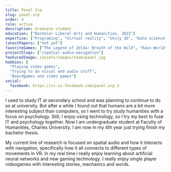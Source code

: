 ```yaml
---
title: Pavel Srp
slug: pavel-srp
order: 4
role: active
description: Graduate student
education: ["Bachelor Liberal Arts and Humanities, 2023"]
expertise: ["Programing", "Virtual reality", "Unity 3D", "Data science"]
latestPapers: ["not yet"]
favoriteGames: ["The Legend of Zelda: Breath of the Wild", "Rain World", "Outer Wilds", "Tunic"]
projectSlugs: ["/spatial-audio-navigation"]
featuredImage: /assets/images/team/pavel.jpg
hobbies: [
  "Playing video games", 
  "Trying to do visual and audio stuff",
  "Boardgames and video games"]
social:
  facebook: https://cs-cz.facebook.com/pavel.srp.3
---
```


I used to study IT at secondary school and was planning to continue to do so at university. But after a while I found out that humans are a bit more interesting subject than computers, so I went to try study humanities with a focus on psychology. Still, I enjoy using technology, so I try my best to fuse IT and psychology together. Now I am undergraduate student at Faculty of Humanities, Charles University. I am now in my 4th year just trying finish my bachelor thesis.

My current line of research is focused on spatial audio and how it interacts with navigation, specifically how it all connects to different types of movements in VR. In my real time i really enjoy learning about artificial neural networks and new gaming technology. I really enjoy single player videogames with interesting stories, mechanics and words.